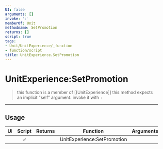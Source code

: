 ```yaml
---
UI: false
arguments: []
invoke: ':'
memberOf: Unit
methodname: SetPromotion
returns: []
script: true
tags:
- Unit/UnitExperience/_function
- function/script
title: UnitExperience.SetPromotion
---
```

# UnitExperience:SetPromotion
> this function is a member of [[UnitExperience]]
> this method expects an implicit "self" argument. invoke it with `:`
-----
## Usage
|  UI | Script | Returns | Function | Arguments |
|:---:|:------:|-------:|:--------:|:---------|
| |✓||UnitExperience:SetPromotion||
